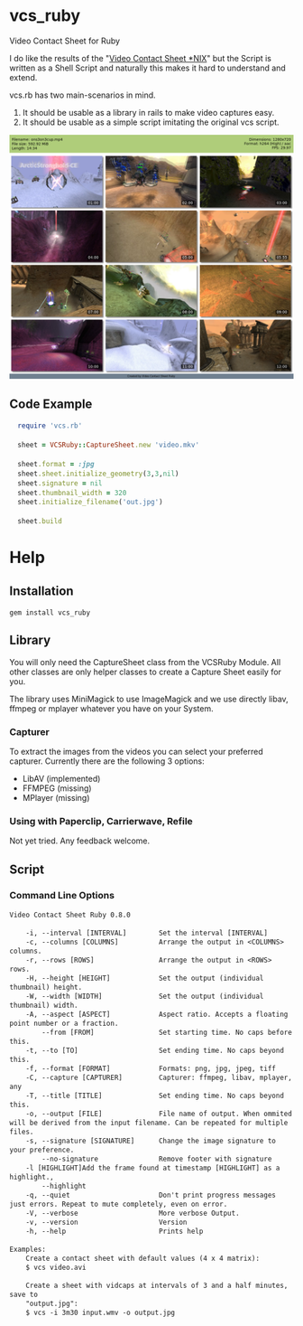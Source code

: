 # vcs_ruby

Video Contact Sheet for Ruby

I do like the results of the "[Video Contact Sheet *NIX](http://p.outlyer.net/vcs/)" but the Script is written as a Shell Script and naturally this makes it hard to understand and extend.

vcs.rb has two main-scenarios in mind.

1. It should be usable as a library in rails to make video captures easy.
2. It should be usable as a simple script imitating the original vcs script.


![Example 1](https://raw.githubusercontent.com/FreeApophis/vcs.rb/master/example/ons3on3cup.png)


## Code Example

```ruby
  require 'vcs.rb'

  sheet = VCSRuby::CaptureSheet.new 'video.mkv'

  sheet.format = :jpg
  sheet.sheet.initialize_geometry(3,3,nil)
  sheet.signature = nil
  sheet.thumbnail_width = 320
  sheet.initialize_filename('out.jpg')
 
  sheet.build
```

# Help

## Installation

    gem install vcs_ruby

## Library

You will only need the CaptureSheet class from the VCSRuby Module. All other classes are only helper classes to create a Capture Sheet easily for you.

The library uses MiniMagick to use ImageMagick and we use directly libav, ffmpeg or mplayer whatever you have on your System.

### Capturer

To extract the images from the videos you can select your preferred capturer. Currently there are the following 3 options:

* LibAV (implemented)
* FFMPEG (missing)
* MPlayer (missing)

### Using with Paperclip, Carrierwave, Refile

Not yet tried. Any feedback welcome.

## Script

### Command Line Options

    Video Contact Sheet Ruby 0.8.0

        -i, --interval [INTERVAL]        Set the interval [INTERVAL]
        -c, --columns [COLUMNS]          Arrange the output in <COLUMNS> columns.
        -r, --rows [ROWS]                Arrange the output in <ROWS> rows.
        -H, --height [HEIGHT]            Set the output (individual thumbnail) height.
        -W, --width [WIDTH]              Set the output (individual thumbnail) width.
        -A, --aspect [ASPECT]            Aspect ratio. Accepts a floating point number or a fraction.
            --from [FROM]                Set starting time. No caps before this.
        -t, --to [TO]                    Set ending time. No caps beyond this.
        -f, --format [FORMAT]            Formats: png, jpg, jpeg, tiff
        -C, --capture [CAPTURER]         Capturer: ffmpeg, libav, mplayer, any
        -T, --title [TITLE]              Set ending time. No caps beyond this.
        -o, --output [FILE]              File name of output. When ommited will be derived from the input filename. Can be repeated for multiple files.
        -s, --signature [SIGNATURE]      Change the image signature to your preference.
            --no-signature               Remove footer with signature
        -l [HIGHLIGHT]Add the frame found at timestamp [HIGHLIGHT] as a highlight.,
            --highlight
        -q, --quiet                      Don't print progress messages just errors. Repeat to mute completely, even on error.
        -V, --verbose                    More verbose Output.
        -v, --version                    Version
        -h, --help                       Prints help

    Examples:
        Create a contact sheet with default values (4 x 4 matrix):
        $ vcs video.avi

        Create a sheet with vidcaps at intervals of 3 and a half minutes, save to
        "output.jpg":
        $ vcs -i 3m30 input.wmv -o output.jpg
